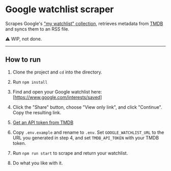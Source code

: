 # Google watchlist scraper

Scrapes Google's ["my watchlist" collection](https://www.google.com/search?q=my+watchlist), retrieves metadata from [TMDB](https://www.themoviedb.org/) and syncs them to an RSS file.

⚠️ WIP, not done.

---

## How to run

1. Clone the project and `cd` into the directory.

2. Run `npm install`

3. Find and open your Google watchlist here: [https://www.google.com/interests/saved]

4. Click the "Share" button, choose "View only link", and click "Continue". Copy the resulting link.

5. [Get an API token from TMDB](https://developer.themoviedb.org/reference/intro/getting-started)

6. Copy `.env.example` and rename to `.env`. Set `GOOGLE_WATCHLIST_URL` to the URL you generated in step 4, and set `TMDB_API_TOKEN` with your TMDB token.

7. Run `npm run start` to scrape and return your watchlist.

8. Do what you like with it.